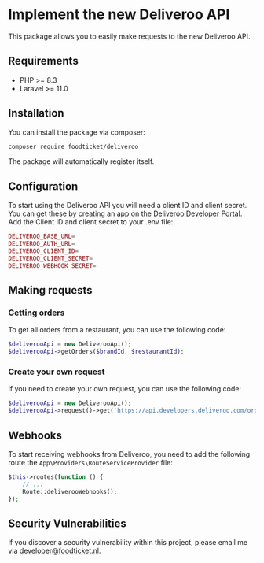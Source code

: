 # Implement the new Deliveroo API
This package allows you to easily make requests to the new Deliveroo API.

## Requirements

- PHP >= 8.3
- Laravel >= 11.0

## Installation

You can install the package via composer:

```bash
composer require foodticket/deliveroo
```

The package will automatically register itself.

## Configuration
To start using the Deliveroo API you will need a client ID and client secret. You can get these by creating an app on the [Deliveroo Developer Portal](https://developers.deliveroo.com/dashboard).
Add the Client ID and client secret to your .env file:
```php
DELIVEROO_BASE_URL=
DELIVEROO_AUTH_URL=
DELIVEROO_CLIENT_ID=
DELIVEROO_CLIENT_SECRET=
DELIVEROO_WEBHOOK_SECRET=
```

## Making requests
### Getting orders
To get all orders from a restaurant, you can use the following code:
```php
$deliverooApi = new DeliverooApi();
$deliverooApi->getOrders($brandId, $restaurantId);
```

### Create your own request
If you need to create your own request, you can use the following code:
```php
$deliverooApi = new DeliverooApi();
$deliverooApi->request()->get('https://api.developers.deliveroo.com/order/v1/integrator/brands/{$brand_id}/sites-config');
```

## Webhooks
To start receiving webhooks from Deliveroo, you need to add the following route the `App\Providers\RouteServiceProvider` file:
```php
$this->routes(function () {
    // ...
    Route::deliverooWebhooks();
});
```

## Security Vulnerabilities

If you discover a security vulnerability within this project, please email me via [developer@foodticket.nl](mailto:developer@foodticket.nl).
